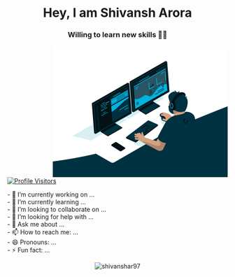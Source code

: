 <h1 align="center">Hey, I am Shivansh Arora</h1>
<h3 align="center">Willing to learn new skills 👩‍💻</h3>

<img align = "right" width =400 alt = "coding image " src = "https://github.com/ShivanshAr97/ShivanshAr97/blob/main/images/dev-working_rounded.gif">
<br>

[![Profile Visitors](https://komarev.com/ghpvc/?username=ShivanshAr97&label=Profile%20views&color=0e75b6&style=flat)](https://github.com/ShivanshAr97)

<p align = "left">
- 🔭 I’m currently working on ...<br>
- 🌱 I’m currently learning ...<br>
- 👯 I’m looking to collaborate on ...<br>
- 🤔 I’m looking for help with ...<br>
- 💬 Ask me about ...<br>
- 📫 How to reach me: ...<br>
- 😄 Pronouns: ...<br>
- ⚡ Fun fact: ...<br>
</p>
<p align="center"> <img src="https://github-readme-stats.vercel.app/api?username=shivanshar97&show_icons=true&theme=gotham" alt="shivanshar97" />
